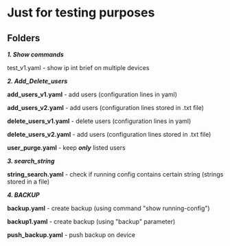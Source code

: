 # Just for testing purposes

## Folders
***1. Show commands***

test_v1.yaml - show ip int brief on multiple devices

***2. Add_Delete_users*** 

**add_users_v1.yaml** - add users (configuration lines in yaml)

**add_users_v2.yaml** - add users (configuration lines stored in .txt file)

**delete_users_v1.yaml** - delete users (configuration lines in yaml) 

**delete_users_v2.yaml** - add users (configuration lines stored in .txt file)

**user_purge.yaml** - keep ***only*** listed users 

***3. search_string*** 

**string_search.yaml** - check if running config contains certain string (strings stored in a file)

***4. BACKUP*** 

**backup.yaml** - create backup (using command "show running-config")
 
**backup1.yaml** - create backup (using "backup" parameter)

**push_backup.yaml** - push backup on device 
